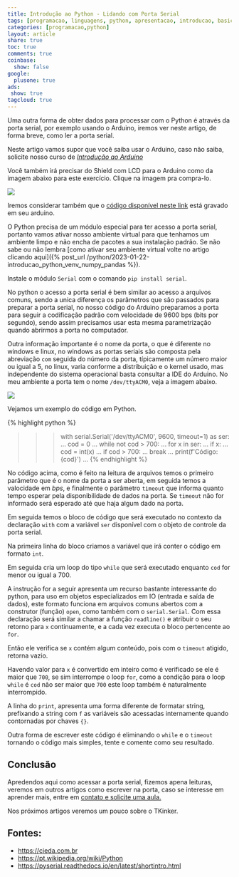```yaml
---
title: Introdução ao Python - Lidando com Porta Serial
tags: [programacao, linguagens, python, apresentacao, introducao, basico, porta serial, serial, pyserial, arduino]
categories: [programacao,python]
layout: article
share: true
toc: true
comments: true
coinbase:
  show: false
google:
  plusone: true
ads:
 show: true
tagcloud: true
---
```


Uma outra forma de obter dados para processar com o Python é através da porta serial, por exemplo usando o Arduino, iremos ver neste artigo, de forma breve, como ler a porta serial.

<!--more-->

Neste artigo vamos supor que você saiba usar o Arduino, caso não saiba, solicite nosso curso de *[Introdução ao Arduino](https://www.superprof.com.br/aulas-introdutoria-intermediarias-programacao-aulas-praticas-sem-enrolacao-exemplos-reais.html)*

Você também irá precisar do Shield com LCD para o Arduino como da imagem abaixo para este exercício. Clique na imagem pra compra-lo.

[![]({{site.url}}/images/arduino/lcd/shield_lcd_adc_button.png)](https://s.click.aliexpress.com/e/_DmJKctV)

Iremos considerar também que o [código disponível neste link](https://gist.githubusercontent.com/carlosdelfino/ac57eaef9b502c43895aa10dd7e40689/raw/cb89a82f7e99ebf5268040ebb86dc1882e5bb3c0/SerialLCD.ino) está gravado em seu arduino.

O Python precisa de um módulo especial para ter acesso a porta serial, portanto vamos ativar nosso ambiente virtual para que tenhamos um ambiente limpo e não encha de pacotes a sua instalação padrão.
Se não sabe ou não lembra [como ativar seu ambiente virtual volte no artigo clicando aqui]({% post_url /python/2023-01-22-introducao_python_venv_numpy_pandas %}).

Instale o módulo `Serial` com o comando `pip install serial`.

No python o acesso a porta serial é bem similar ao acesso a arquivos comuns, sendo a unica diferença os parâmetros que são passados para preparar a porta serial, no nosso código do Arduino preparamos a porta para seguir a codificação padrão com velocidade de 9600 bps (bits por segundo), sendo assim precisamos usar esta mesma parametrização quando abrirmos a porta no computador.

Outra informação importante é o nome da porta, o que é diferente no windows e linux, no windows as portas seriais são composta pela abreviação `com` seguida do número da porta, típicamente um número maior ou igual a 5, no linux, varia conforme a distribuição e o kernel usado, mas independente do sistema operacional basta consultar a IDE do Arduino. No meu ambiente a porta tem o nome `/dev/ttyACM0`, veja a imagem abaixo.

![]({{site.url}}/images/programacao/python/leitura_arquivos/acessando_porta_serial.gif)

Vejamos um exemplo do código em Python.

{% highlight python %}
>>>with serial.Serial('/dev/ttyACM0', 9600, timeout=1) as ser:
...    cod = 0
...    while not cod > 700:
...        for x in ser:
...            if x:
...                cod = int(x)
...                if cod > 700:
...                    break
...                print(f'Código: {cod}')
... 
{% endhighlight %}

No código acima, como é feito na leitura de arquivos temos o primeiro parâmetro que é o nome da porta a ser aberta, em seguida temos a valocidade em _bps_, e finalmente o parâmetro `timeout` que informa quanto tempo esperar pela disponibilidade de dados na porta. Se `timeout` não for informado será esperado até que haja algum dado na porta.

Em seguida temos o bloco de código que será executado no contexto da declaração `with` com a variável `ser` disponível com o objeto de controle da porta serial.

Na primeira linha do bloco criamos a variável que irá conter o código em formato `int`.

Em seguida cria um loop do tipo `while` que será executado enquanto `cod` for menor ou igual a 700.

A instrução for a seguir apresenta um recurso bastante interessante do python, para uso em objetos especializados em IO (entrada e saída de dados),  este formato funciona em arquivos comuns abertos com a construtor (função) `open`, como também com o `serial.Serial`. Com essa declaração será similar a chamar a função `readline()` e atribuir o seu retorno para `x` continuamente, e a cada vez executa o bloco pertencente ao `for`.

Então ele verifica se `x` contém algum conteúdo, pois com o `timeout` atigido, retorna vazio.

Havendo valor para `x` é convertido em inteiro como é verificado se ele é maior que `700`, se sim interrompe o loop `for`, como a condição para o loop `while` é `cod` não ser maior que `700` este loop também é naturalmente interrompido.

A linha do `print`, apresenta uma forma diferente de formatar string, prefixando a string com `f` as variáveis são acessadas internamente quando contornadas por chaves `{}`.

Outra forma de escrever este código é eliminando o `while` e o `timeout` tornando o código mais simples, tente e comente como seu resultado.

## Conclusão

Apredendos aqui como acessar a porta serial, fizemos apena leituras, veremos em outros artigos como escrever na porta, caso se interesse em aprender mais, entre em [contato e solicite uma aula.](https://www.superprof.com.br/profissional-com-anos-experiencia-programacao-aulas-introducao-linguagem-python.html)

Nos próximos artigos veremos um pouco sobre o TKinker.

## Fontes:

* https://cieda.com.br 
* https://pt.wikipedia.org/wiki/Python
* https://pyserial.readthedocs.io/en/latest/shortintro.html
